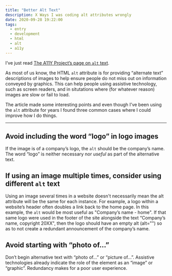 ```yaml
---
title: "Better Alt Text"
description: X Ways I was coding alt attributes wrongly
date: 2020-09-28 19:22:00
tags:
  - entry
  - development
  - html
  - alt
  - a11y
---
```

I’ve just read [The A11Y Project’s page on `alt` text](https://www.a11yproject.com/posts/2013-01-14-alt-text/).

As most of us know, the HTML `alt` attribute is for providing “alternate text” descriptions of images to help ensure people do not miss out on information conveyed by graphics. This can help people using assistive technology, such as screen readers, and in situtations where (for whatever reason) images are slow or fail to load.

The article made some interesting points and even though I’ve been using the `alt` attribute for years I found three common cases where I could improve how I do things.

---

## Avoid including the word “logo” in logo images

If the image is of a company’s logo, the `alt` should be the company’s name. The word “logo” is neither necessary nor _useful_ as part of the alternative text.

## If using an image multiple times, consider using different `alt` text

Using an image several times in a website doesn't necessarily mean the alt attribute will be the same for each instance. For example, a logo within a website’s header often doubles a link back to the home page. In this example, the `alt` would be most useful as "Company’s name - home". If that same logo were used in the footer of the site alongside the text “Company’s name, copyright 20XX", then the logo should have an empty alt (alt="") so as to not create a redundant announcement of the company’s name.

## Avoid starting with “photo of…”

Don’t begin alternative text with “photo of…” or “picture of…”. Assistive technologies already indicate the role of the element as an “image” or “graphic”. Redundancy makes for a poor user experience.
